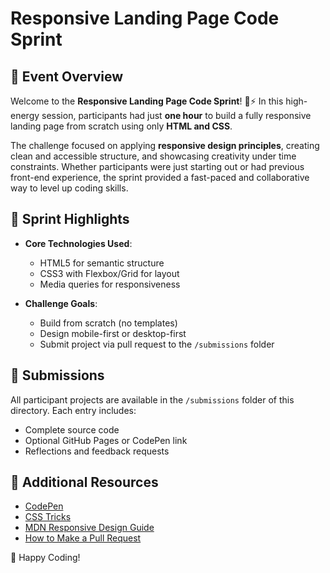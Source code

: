# Responsive Landing Page Code Sprint

## 📢 Event Overview

Welcome to the **Responsive Landing Page Code Sprint**! 🧠⚡ In this high-energy session, participants had just **one hour** to build a fully responsive landing page from scratch using only **HTML and CSS**.

The challenge focused on applying **responsive design principles**, creating clean and accessible structure, and showcasing creativity under time constraints. Whether participants were just starting out or had previous front-end experience, the sprint provided a fast-paced and collaborative way to level up coding skills.

## 📌 Sprint Highlights

- **Core Technologies Used**:
  - HTML5 for semantic structure
  - CSS3 with Flexbox/Grid for layout
  - Media queries for responsiveness

- **Challenge Goals**:
  - Build from scratch (no templates)
  - Design mobile-first or desktop-first
  - Submit project via pull request to the `/submissions` folder

## 📁 Submissions

All participant projects are available in the `/submissions` folder of this directory. Each entry includes:

- Complete source code
- Optional GitHub Pages or CodePen link
- Reflections and feedback requests

## 📎 Additional Resources

- [CodePen](https://codepen.io/)
- [CSS Tricks](https://css-tricks.com/)
- [MDN Responsive Design Guide](https://developer.mozilla.org/en-US/docs/Learn/CSS/CSS_layout/Responsive_Design)
- [How to Make a Pull Request](https://www.makeapullrequest.com/)

🚀 Happy Coding!
